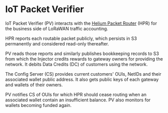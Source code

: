 # IoT Packet Verifier

IoT Packet Verifier (PV) interacts with the
[Helium Packet Router](https://github.com/helium/helium-packet-router/) (HPR)
for the business side of LoRaWAN traffic accounting.

HPR reports each routable packet publicly, which persists in S3 permanently
and considered read-only thereafter.

PV reads those reports and similarly publishes bookkeeping records to S3
from which the Injector credits rewards to gateway owners for providing the
network.  It debits Data Credits (DC) of customers using the network.

The Config Server (CS) provides current customers' OUIs, NetIDs and their
associated wallet public address.  It also gets public keys of each gateway
and wallets of their owners.

PV notifies CS of OUIs for which HPR should cease routing when an associated
wallet contain an insufficient balance.  PV also monitors for wallets
becoming funded again.
